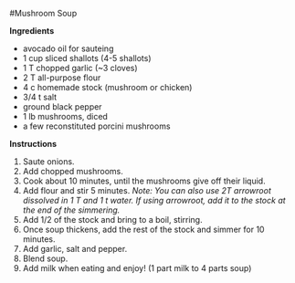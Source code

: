 #Mushroom Soup

**Ingredients**

* avocado oil for sauteing
* 1 cup sliced shallots (4-5 shallots)
* 1 T chopped garlic (~3 cloves)
* 2 T all-purpose flour
* 4 c homemade stock (mushroom or chicken) 
* 3/4 t salt
* ground black pepper 
* 1 lb  mushrooms, diced
* a few reconstituted porcini mushrooms

**Instructions**

1. Saute onions. 
2. Add chopped mushrooms. 
3. Cook about 10 minutes, until the mushrooms give off their liquid.  
5. Add flour and stir 5 minutes. _Note: You can also use 2T arrowroot dissolved in 1 T and 1 t water. If using arrowroot, add it to the stock at the end of the simmering._
6. Add 1/2 of the stock and bring to a boil, stirring. 
7. Once soup thickens, add the rest of the stock and simmer for 10 minutes.
8. Add garlic, salt and pepper.  
8. Blend soup. 
9. Add milk when eating and enjoy! (1 part milk to 4 parts soup)

